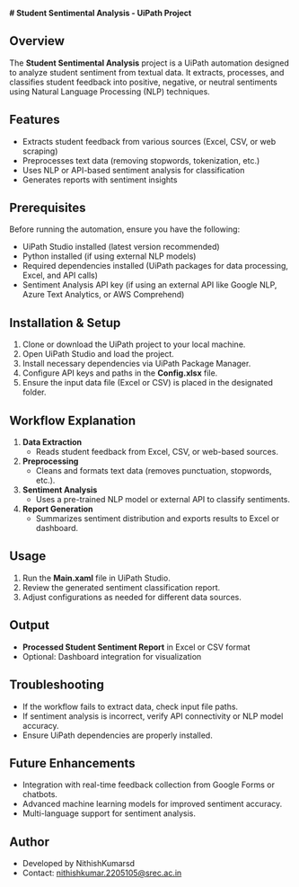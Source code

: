 **# Student Sentimental Analysis - UiPath Project**

## Overview
The **Student Sentimental Analysis** project is a UiPath automation designed to analyze student sentiment from textual data. It extracts, processes, and classifies student feedback into positive, negative, or neutral sentiments using Natural Language Processing (NLP) techniques.

## Features
- Extracts student feedback from various sources (Excel, CSV, or web scraping)
- Preprocesses text data (removing stopwords, tokenization, etc.)
- Uses NLP or API-based sentiment analysis for classification
- Generates reports with sentiment insights

## Prerequisites
Before running the automation, ensure you have the following:
- UiPath Studio installed (latest version recommended)
- Python installed (if using external NLP models)
- Required dependencies installed (UiPath packages for data processing, Excel, and API calls)
- Sentiment Analysis API key (if using an external API like Google NLP, Azure Text Analytics, or AWS Comprehend)

## Installation & Setup
1. Clone or download the UiPath project to your local machine.
2. Open UiPath Studio and load the project.
3. Install necessary dependencies via UiPath Package Manager.
4. Configure API keys and paths in the **Config.xlsx** file.
5. Ensure the input data file (Excel or CSV) is placed in the designated folder.

## Workflow Explanation
1. **Data Extraction**
   - Reads student feedback from Excel, CSV, or web-based sources.
2. **Preprocessing**
   - Cleans and formats text data (removes punctuation, stopwords, etc.).
3. **Sentiment Analysis**
   - Uses a pre-trained NLP model or external API to classify sentiments.
4. **Report Generation**
   - Summarizes sentiment distribution and exports results to Excel or dashboard.

## Usage
1. Run the **Main.xaml** file in UiPath Studio.
2. Review the generated sentiment classification report.
3. Adjust configurations as needed for different data sources.

## Output
- **Processed Student Sentiment Report** in Excel or CSV format
- Optional: Dashboard integration for visualization

## Troubleshooting
- If the workflow fails to extract data, check input file paths.
- If sentiment analysis is incorrect, verify API connectivity or NLP model accuracy.
- Ensure UiPath dependencies are properly installed.

## Future Enhancements
- Integration with real-time feedback collection from Google Forms or chatbots.
- Advanced machine learning models for improved sentiment accuracy.
- Multi-language support for sentiment analysis.

## Author
- Developed by NithishKumarsd
- Contact: nithishkumar.2205105@srec.ac.in

